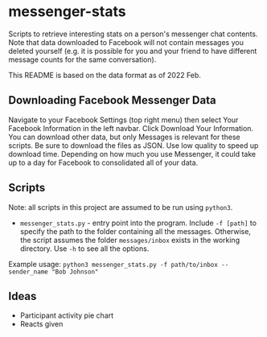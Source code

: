 # messenger-stats

Scripts to retrieve interesting stats on a person's messenger chat contents.
Note that data downloaded to Facebook will not contain messages you deleted
yourself (e.g. it is possible for you and your friend to have different
message counts for the same conversation).

This README is based on the data format as of 2022 Feb.

## Downloading Facebook Messenger Data

Navigate to your Facebook Settings (top right menu) then select Your Facebook
Information in the left navbar. Click Download Your Information. You can
download other data, but only Messages is relevant for these scripts. Be sure
to download the files as JSON. Use low quality to speed up download time. Depending on how much you use Messenger, it could take up to a day for Facebook to consolidated all of your data.

## Scripts

Note: all scripts in this project are assumed to be run using `python3`.

* `messenger_stats.py` - entry point into the program. Include `-f [path]` to
  specify the path to the folder containing all the messages. Otherwise, the
  script assumes the folder `messages/inbox` exists in the working directory. Use `-h` to see all the options.

Example usage: `python3 messenger_stats.py -f path/to/inbox --sender_name "Bob Johnson"` 

## Ideas

* Participant activity pie chart
* Reacts given